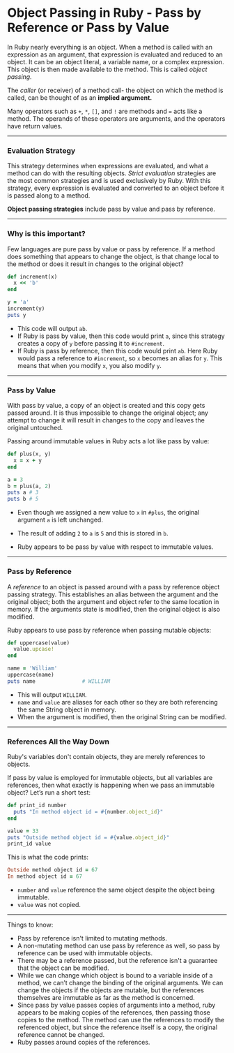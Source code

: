 # Object Passing in Ruby - Pass by Reference or Pass by Value

In Ruby nearly everything is an object. When a method is called with an expression as an argument, that expression is evaluated and reduced to an object.  It can be an object literal, a variable name, or a complex expression. This object is then made available to the method. This is called *object passing.*

The *caller* (or receiver) of a method call- the object on which the method is called, can be thought of as an **implied argument.**

Many operators such as `+`, `*`, `[]`, and `!` are methods and `=` acts like a method. The operands of these operators are arguments, and the operators have return values.

***

### Evaluation Strategy

This strategy determines when expressions are evaluated, and what a method can do with the resulting objects. *Strict evaluation* strategies are the most common strategies and is used exclusively by Ruby. With this strategy, every expression is evaluated and converted to an object before it is passed along to a method.

**Object passing strategies** include pass by value and pass by reference.

***

### Why is this important?

Few languages are pure pass by value or pass by reference. If a method does something that appears to change the object, is that change local to the method or does it result in changes to the original object?

```ruby
def increment(x)
  x << 'b'
end

y = 'a'
increment(y)
puts y
```

- This code will output `ab`. 
- If Ruby is pass by value, then this code would print `a`, since this strategy creates a copy of `y` before passing it to `#increment`.
- If Ruby is pass by reference, then this code would print `ab`. Here Ruby would pass a reference to `#increment`, so `x` becomes an alias for `y`. This means that when you modify `x`, you also modify `y`.

***

### Pass by Value

With pass by value, a copy of an object is created and this copy gets passed around. It is thus impossible to change the original object; any attempt to change it will result in changes to the copy and leaves the original untouched.

Passing around immutable values in Ruby acts a lot like pass by value: 

```ruby
def plus(x, y)
  x = x + y
end

a = 3
b = plus(a, 2)
puts a # 3
puts b # 5
```

- Even though we assigned a new value to `x` in `#plus`, the original argument `a` is left unchanged. 

- The result of adding `2` to `a` is `5` and this is stored in `b`.

- Ruby appears to be pass by value with respect to immutable values.

  

***

### Pass by Reference

A *reference* to an object is passed around with a pass by reference object passing strategy. This establishes an alias between the argument and the original object; both the argument and object refer to the same location in memory. If the arguments state is modified, then the original object is also modified. 

Ruby appears to use pass by reference when passing mutable objects: 

```ruby
def uppercase(value)
  value.upcase!
end

name = 'William'
uppercase(name)
puts name               # WILLIAM
```

- This will output `WILLIAM`. 
- `name` and `value` are aliases for each other so they are both referencing the same String object in memory.
- When the argument is modified, then the original String can be modified.

***

### References All the Way Down

Ruby's variables don't contain  objects, they are merely references to objects. 

If pass by value is employed for immutable objects, but all variables are references, then what exactly is happening when we pass an immutable object? Let’s run a short test: 

```ruby
def print_id number
  puts "In method object id = #{number.object_id}"
end

value = 33
puts "Outside method object id = #{value.object_id}"
print_id value
```

This is what the code prints: 

```ruby
Outside method object id = 67
In method object id = 67
```

- `number` and `value` reference the same object despite the object being immutable. 
- `value` was not copied. 

***

Things to know: 

- Pass by reference isn't limited to mutating methods.
- A non-mutating method can use pass by reference as well, so pass by reference can be used with immutable objects. 
- There may be a reference passed, but the reference isn't a guarantee that the object can be modified.
-  While we can change which object is bound to a variable inside of a method, we can’t change the binding of the original arguments. We can change the objects if the objects are mutable, but the references themselves are immutable as far as the method is concerned. 
-  Since pass by value passes copies of arguments into a method, ruby appears to be making copies of the references, then passing those copies to the method. The method can use the references to modify the referenced object, but since the reference itself is a copy, the original reference cannot be changed. 
- Ruby passes around copies of the references.